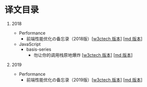 # 译文目录

1. 2018
    - Performance
        - 前端性能优化の备忘录（2018版）[[w3ctech 版本](https://www.w3ctech.com/topic/2089)] [[md 版本](https://github.com/w3ctech-editorial-department/translate/blob/master/complete/2018/performance/front-end-performance-checklist-2018-pdf-pages-2018-01-04.md)]
    - JavaScript
        - basis-series
            - 勿让你的调用栈原地爆炸 [[w3ctech 版本](https://www.w3ctech.com/topic/2166)] [[md 版本](https://github.com/w3ctech-editorial-department/translate/blob/master/complete/2018/javascript/basis-series/don't-blow-your-stack-2018-12-08.md)]

2. 2019
    - Performance
        - 前端性能优化の备忘录（2019版）[[w3ctech 版本](https://www.w3ctech.com/topic/2172)] [[md 版本](https://github.com/w3ctech-editorial-department/translate/blob/master/complete/2019/performance/front-end-performance-checklist-2019-pdf-pages-2019-01-08.md)]
